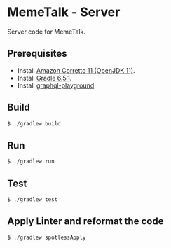 # MemeTalk - Server

Server code for MemeTalk.

## Prerequisites

- Install [Amazon Corretto 11 (OpenJDK 11)](https://docs.aws.amazon.com/corretto/latest/corretto-11-ug/downloads-list.html).
- Install [Gradle 6.5.1](https://gradle.org/install/).
- Install [graphql-playground](https://github.com/prisma-labs/graphql-playground)

## Build

```bash
$ ./gradlew build
```

## Run

```bash
$ ./gradlew run
```

## Test

```bash
$ ./gradlew test
```

## Apply Linter and reformat the code
```bash
$ ./gradlew spotlessApply
```
